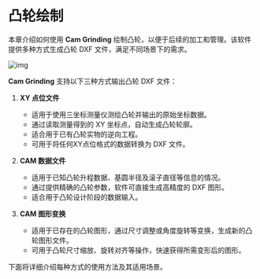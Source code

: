 # 凸轮绘制

本章介绍如何使用 **Cam Grinding** 绘制凸轮，以便于后续的加工和管理。该软件提供多种方式生成凸轮 DXF 文件，满足不同场景下的需求。

![img](resources/cam.jpg)

**Cam Grinding** 支持以下三种方式输出凸轮 DXF 文件：

1. **XY 点位文件**
    - 适用于使用三坐标测量仪测绘凸轮并输出的原始坐标数据。
    - 通过读取测量得到的 XY 坐标点，自动生成凸轮轮廓。
    - 适合用于已有凸轮实物的逆向工程。
    - 可用于将任何XY点位格式的数据转换为 DXF 文件。

2. **CAM 数据文件**
    - 适用于已知凸轮升程数据、基圆半径及滚子直径等信息的情况。
    - 通过提供精确的凸轮参数，软件可直接生成高精度的 DXF 图形。
    - 适合用于凸轮设计阶段的数据输入。

3. **CAM 图形变换**
    - 适用于已存在的凸轮图形，通过尺寸调整或角度旋转等变换，生成新的凸轮图形文件。
    - 可用于凸轮尺寸缩放、旋转对齐等操作，快速获得所需变形后的图形。

下面将详细介绍每种方式的使用方法及其适用场景。

